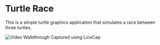 # Turtle Race

This is a simple turtle graphics application that simulates a race between three turtles.


<img src='https://i.imgur.com/6MfkmlQ.gif' title='Video Walkthrough' width='' alt='Video Walkthrough' />
Captured using LiceCap
